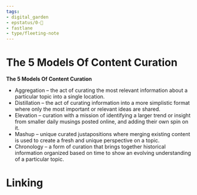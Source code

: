 ```yaml
---
tags: 
- digital_garden
- epstatus/0-🌰
- fastlane
- type/fleeting-note
---
```

# The 5 Models Of Content Curation
**The 5 Models Of Content Curation**

-   Aggregation – the act of curating the most relevant information about a particular topic into a single location.
-   Distillation – the act of curating information into a more simplistic format where only the most important or relevant ideas are shared.
-   Elevation – curation with a mission of identifying a larger trend or insight from smaller daily musings posted online, and adding their own spin on it.
-   Mashup – unique curated justapositions where merging existing content is used to create a fresh and unique perspective on a topic.
-   Chronology – a form of curation that brings together historical information organized based on time to show an evolving understanding of a particular topic.


# Linking


